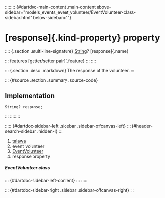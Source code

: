 :::::::: {#dartdoc-main-content .main-content above-sidebar="models_events_event_volunteer/EventVolunteer-class-sidebar.html" below-sidebar=""}
<div>

# [response]{.kind-property} property

</div>

:::: {.section .multi-line-signature}
[String](https://api.flutter.dev/flutter/dart-core/String-class.html)?
[response]{.name}

::: features
[getter/setter pair]{.feature}
:::
::::

::: {.section .desc .markdown}
The response of the volunteer.
:::

::: {#source .section .summary .source-code}
## Implementation

``` language-dart
String? response;
```
:::
::::::::

::::: {#dartdoc-sidebar-left .sidebar .sidebar-offcanvas-left}
::: {#header-search-sidebar .hidden-l}
:::

1.  [talawa](../../index.html)
2.  [event_volunteer](../../models_events_event_volunteer/)
3.  [EventVolunteer](../../models_events_event_volunteer/EventVolunteer-class.html)
4.  response property

##### EventVolunteer class

::: {#dartdoc-sidebar-left-content}
:::
:::::

::: {#dartdoc-sidebar-right .sidebar .sidebar-offcanvas-right}
:::
